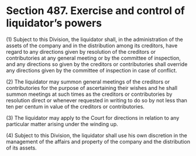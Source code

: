 # Section 487. Exercise and control of liquidator’s powers

\(1\) Subject to this Division, the liquidator shall, in the administration of the assets of the company and in the distribution among its creditors, have regard to any directions given by resolution of the creditors or contributories at any general meeting or by the committee of inspection, and any directions so given by the creditors or contributories shall override any directions given by the committee of inspection in case of conflict.

\(2\) The liquidator may summon general meetings of the creditors or contributories for the purpose of ascertaining their wishes and he shall summon meetings at such times as the creditors or contributories by resolution direct or whenever requested in writing to do so by not less than ten per centum in value of the creditors or contributories.

\(3\) The liquidator may apply to the Court for directions in relation to any particular matter arising under the winding up.

\(4\) Subject to this Division, the liquidator shall use his own discretion in the management of the affairs and property of the company and the distribution of its assets.

